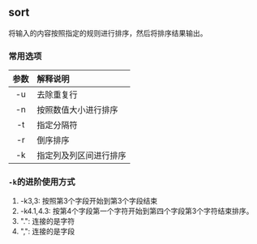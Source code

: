 ## sort

将输入的内容按照指定的规则进行排序，然后将排序结果输出。

### 常用选项

|参数|解释说明|
|:---:|:---|
|-u|去除重复行|
|-n|按照数值大小进行排序|
|-t|指定分隔符|
|-r|倒序排序|
|-k|指定列及列区间进行排序|

### `-k`的进阶使用方式

1. -k3,3: 按照第3个字段开始到第3个字段结束
2. -k4.1,4.3: 按第4个字段第一个字符开始到第四个字段第3个字符结束排序。
3. ".": 连接的是字符
4. ",": 连接的是字段